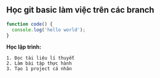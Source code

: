 ## Học git basic làm việc trên các branch
```javascript
function code() {
  console.log('hello world');
}
```
**Học lập trình:**
```
1. Đọc tài liệu lí thuyết
2. Làm bài tập thực hành
3. Tạo 1 project cá nhân
```

